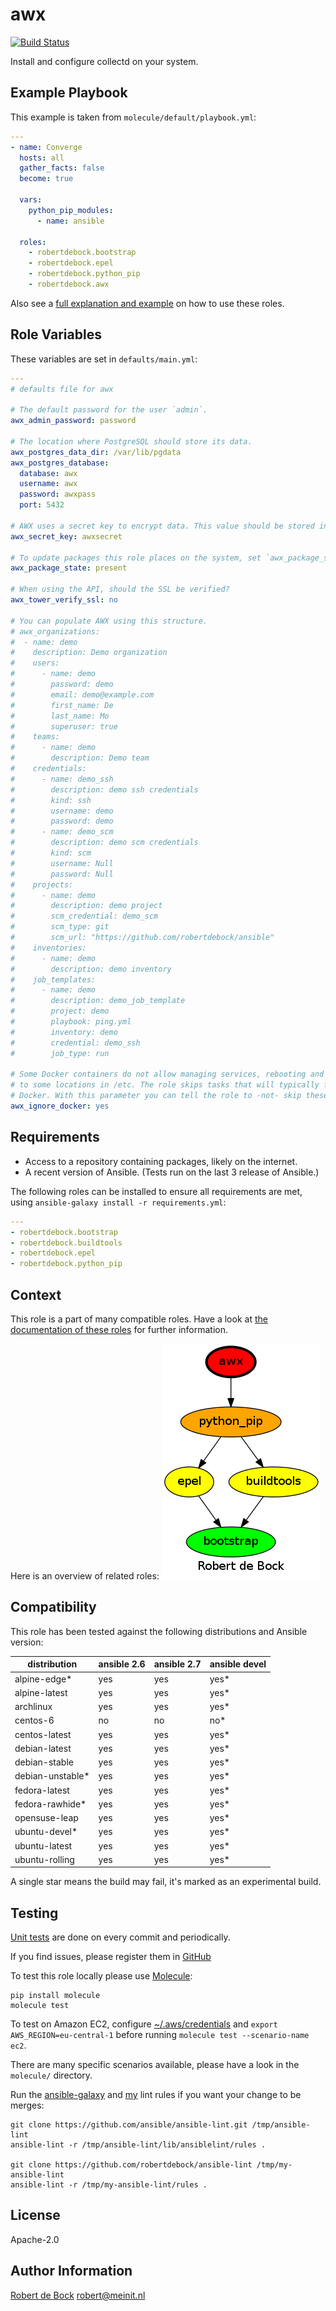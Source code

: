 awx
=========

[![Build Status](https://travis-ci.org/robertdebock/ansible-role-awx.svg?branch=master)](https://travis-ci.org/robertdebock/ansible-role-awx)

Install and configure collectd on your system.

Example Playbook
----------------

This example is taken from `molecule/default/playbook.yml`:
```yaml
---
- name: Converge
  hosts: all
  gather_facts: false
  become: true

  vars:
    python_pip_modules:
      - name: ansible

  roles:
    - robertdebock.bootstrap
    - robertdebock.epel
    - robertdebock.python_pip
    - robertdebock.awx

```

Also see a [full explanation and example](https://robertdebock.nl/how-to-use-these-roles.html) on how to use these roles.

Role Variables
--------------

These variables are set in `defaults/main.yml`:
```yaml
---
# defaults file for awx

# The default password for the user `admin`.
awx_admin_password: password

# The location where PostgreSQL should store its data.
awx_postgres_data_dir: /var/lib/pgdata
awx_postgres_database:
  database: awx
  username: awx
  password: awxpass
  port: 5432

# AWX uses a secret key to encrypt data. This value should be stored in vault.
awx_secret_key: awxsecret

# To update packages this role places on the system, set `awx_package_state` to `latest`.
awx_package_state: present

# When using the API, should the SSL be verified?
awx_tower_verify_ssl: no

# You can populate AWX using this structure.
# awx_organizations:
#  - name: demo
#    description: Demo organization
#    users:
#      - name: demo
#        password: demo
#        email: demo@example.com
#        first_name: De
#        last_name: Mo
#        superuser: true
#    teams:
#      - name: demo
#        description: Demo team
#    credentials:
#      - name: demo_ssh
#        description: demo ssh credentials
#        kind: ssh
#        username: demo
#        password: demo
#      - name: demo_scm
#        description: demo scm credentials
#        kind: scm
#        username: Null
#        password: Null
#    projects:
#      - name: demo
#        description: demo project
#        scm_credential: demo_scm
#        scm_type: git
#        scm_url: "https://github.com/robertdebock/ansible"
#    inventories:
#      - name: demo
#        description: demo inventory
#    job_templates:
#      - name: demo
#        description: demo_job_template
#        project: demo
#        playbook: ping.yml
#        inventory: demo
#        credential: demo_ssh
#        job_type: run

# Some Docker containers do not allow managing services, rebooting and writing
# to some locations in /etc. The role skips tasks that will typically fail in
# Docker. With this parameter you can tell the role to -not- skip these tasks.
awx_ignore_docker: yes

```

Requirements
------------

- Access to a repository containing packages, likely on the internet.
- A recent version of Ansible. (Tests run on the last 3 release of Ansible.)

The following roles can be installed to ensure all requirements are met, using `ansible-galaxy install -r requirements.yml`:

```yaml
---
- robertdebock.bootstrap
- robertdebock.buildtools
- robertdebock.epel
- robertdebock.python_pip

```

Context
-------

This role is a part of many compatible roles. Have a look at [the documentation of these roles](https://robertdebock.nl/) for further information.

Here is an overview of related roles:
![dependencies](https://raw.githubusercontent.com/robertdebock/drawings/artifacts/awx.png "Dependency")


Compatibility
-------------

This role has been tested against the following distributions and Ansible version:

|distribution|ansible 2.6|ansible 2.7|ansible devel|
|------------|-----------|-----------|-------------|
|alpine-edge*|yes|yes|yes*|
|alpine-latest|yes|yes|yes*|
|archlinux|yes|yes|yes*|
|centos-6|no|no|no*|
|centos-latest|yes|yes|yes*|
|debian-latest|yes|yes|yes*|
|debian-stable|yes|yes|yes*|
|debian-unstable*|yes|yes|yes*|
|fedora-latest|yes|yes|yes*|
|fedora-rawhide*|yes|yes|yes*|
|opensuse-leap|yes|yes|yes*|
|ubuntu-devel*|yes|yes|yes*|
|ubuntu-latest|yes|yes|yes*|
|ubuntu-rolling|yes|yes|yes*|

A single star means the build may fail, it's marked as an experimental build.

Testing
-------

[Unit tests](https://travis-ci.org/robertdebock/ansible-role-awx) are done on every commit and periodically.

If you find issues, please register them in [GitHub](https://github.com/robertdebock/ansible-role-awx/issues)

To test this role locally please use [Molecule](https://github.com/metacloud/molecule):
```
pip install molecule
molecule test
```

To test on Amazon EC2, configure [~/.aws/credentials](https://docs.aws.amazon.com/sdk-for-java/v1/developer-guide/credentials.html) and `export AWS_REGION=eu-central-1` before running `molecule test --scenario-name ec2`.

There are many specific scenarios available, please have a look in the `molecule/` directory.

Run the [ansible-galaxy](https://github.com/ansible/galaxy-lint-rules) and [my](https://github.com/robertdebock/ansible-lint-rules) lint rules if you want your change to be merges:

```shell
git clone https://github.com/ansible/ansible-lint.git /tmp/ansible-lint
ansible-lint -r /tmp/ansible-lint/lib/ansiblelint/rules .

git clone https://github.com/robertdebock/ansible-lint /tmp/my-ansible-lint
ansible-lint -r /tmp/my-ansible-lint/rules .
```

License
-------

Apache-2.0


Author Information
------------------

[Robert de Bock](https://robertdebock.nl/) <robert@meinit.nl>
